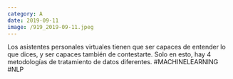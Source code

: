 ```yaml
--- 
category: A 
date: 2019-09-11 
image: /919_2019-09-11.jpeg 
--- 
```


Los asistentes personales virtuales tienen que ser capaces de entender lo que dices, y ser capaces también de contestarte. Solo en esto, hay 4 metodologías de tratamiento de datos diferentes. #MACHINELEARNING #NLP
